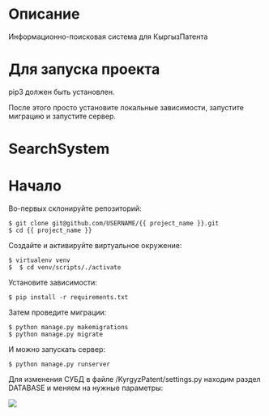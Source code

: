 # Описание

Информационно-поисковая система для КыргызПатента

# Для запуска проекта

pip3 должен быть установлен.

После этого просто установите локальные зависимости, запустите миграцию и запустите сервер.

#  SearchSystem 

# Начало

Во-первых склонируйте репозиторий:

    $ git clone git@github.com/USERNAME/{{ project_name }}.git
    $ cd {{ project_name }}
    
Создайте и активируйте виртуальное окружение:

    $ virtualenv venv
    $  $ cd venv/scripts/./activate
    
Установите зависимости:

    $ pip install -r requirements.txt
    
    
Затем проведите миграции:

    $ python manage.py makemigrations
    $ python manage.py migrate
    
    

И можно запускать сервер:

    $ python manage.py runserver

Для изменения СУБД в файле /KyrgyzPatent/settings.py находим раздел DATABASE и меняем на нужные параметры:

<img src="C:\Users\User\Desktop\Web2\KyrgyzPatent\SearchSystem\static\img\db.PNG"/>
